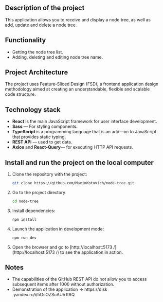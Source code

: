 ## Description of the project

This application allows you to receive and display a node tree, as well as add, update and delete a node tree.

## Functionality

- Getting the node tree list.
- Adding, deleting and editing node tree name.

## Project Architecture

The project uses Feature-Sliced Design (FSD), a frontend application design methodology aimed at creating an understandable, flexible and scalable code structure.

## Technology stack

- **React** is the main JavaScript framework for user interface development.
- **Sass** — For styling components.
- **TypeScript** is a programming language that is an add—on to JavaScript that provides static typing.
- **REST API** — used to get data.
- **Axios** and **React-Query**— for executing HTTP API requests.

## Install and run the project on the local computer

1. Clone the repository with the project:

   ```bash
   git clone https://github.com/MaximKotovich/node-tree.git
   ```

2. Go to the project directory:

   ```bash
   cd node-tree
   ```

3. Install dependencies:

   ```bash
   npm install
   ```

4. Launch the application in development mode:

   ```bash
   npm run dev
   ```

5. Open the browser and go to [http://localhost:5173 /](http://localhost:5173 /) to see the application in action.

## Notes

- The capabilities of the GitHub REST API do not allow you to access subsequent items after 1000 without authorization.
- Demonstration of the application -> https://disk .yandex.ru/i/hOsOZSuAUhTtRQ
